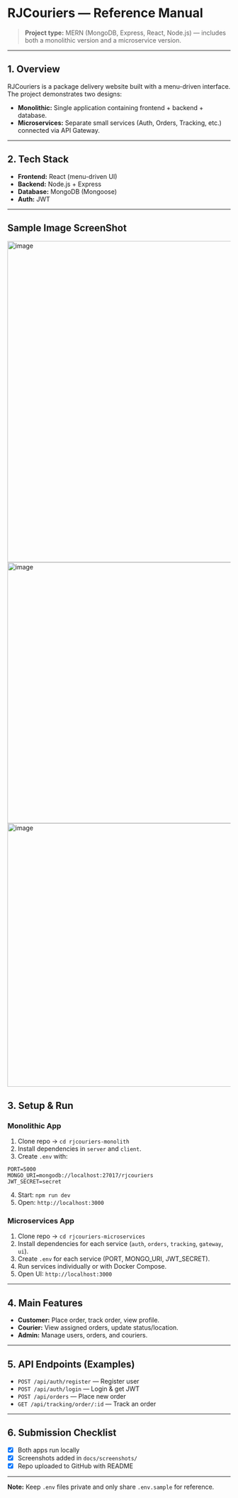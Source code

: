 

# RJCouriers — Reference Manual

> **Project type:** MERN (MongoDB, Express, React, Node.js) — includes both a monolithic version and a microservice version.

---

## 1. Overview
RJCouriers is a package delivery website built with a menu-driven interface. The project demonstrates two designs:
- **Monolithic:** Single application containing frontend + backend + database.
- **Microservices:** Separate small services (Auth, Orders, Tracking, etc.) connected via API Gateway.

---

## 2. Tech Stack
- **Frontend:** React (menu-driven UI)
- **Backend:** Node.js + Express
- **Database:** MongoDB (Mongoose)
- **Auth:** JWT

---

##  Sample Image ScreenShot
<img width="1273" height="724" alt="image" src="https://github.com/user-attachments/assets/e0e0994d-19d6-4f77-9a5b-7a9790f94629" />

<img width="1275" height="588" alt="image" src="https://github.com/user-attachments/assets/9557a387-6574-4020-a79f-4ffad0e75181" />

<img width="1297" height="594" alt="image" src="https://github.com/user-attachments/assets/4a847bfe-62ed-4089-ab29-b5457df0f235" />

## 3. Setup & Run
### Monolithic App
1. Clone repo → `cd rjcouriers-monolith`
2. Install dependencies in `server` and `client`.
3. Create `.env` with:
```
PORT=5000
MONGO_URI=mongodb://localhost:27017/rjcouriers
JWT_SECRET=secret
```
4. Start: `npm run dev`
5. Open: `http://localhost:3000`

### Microservices App
1. Clone repo → `cd rjcouriers-microservices`
2. Install dependencies for each service (`auth`, `orders`, `tracking`, `gateway`, `ui`).
3. Create `.env` for each service (PORT, MONGO_URI, JWT_SECRET).
4. Run services individually or with Docker Compose.
5. Open UI: `http://localhost:3000`

---

## 4. Main Features
- **Customer:** Place order, track order, view profile.
- **Courier:** View assigned orders, update status/location.
- **Admin:** Manage users, orders, and couriers.

---

## 5. API Endpoints (Examples)
- `POST /api/auth/register` — Register user
- `POST /api/auth/login` — Login & get JWT
- `POST /api/orders` — Place new order
- `GET /api/tracking/order/:id` — Track an order

---

## 6. Submission Checklist
- [x] Both apps run locally
- [x] Screenshots added in `docs/screenshots/`
- [x] Repo uploaded to GitHub with README

---

**Note:** Keep `.env` files private and only share `.env.sample` for reference.

